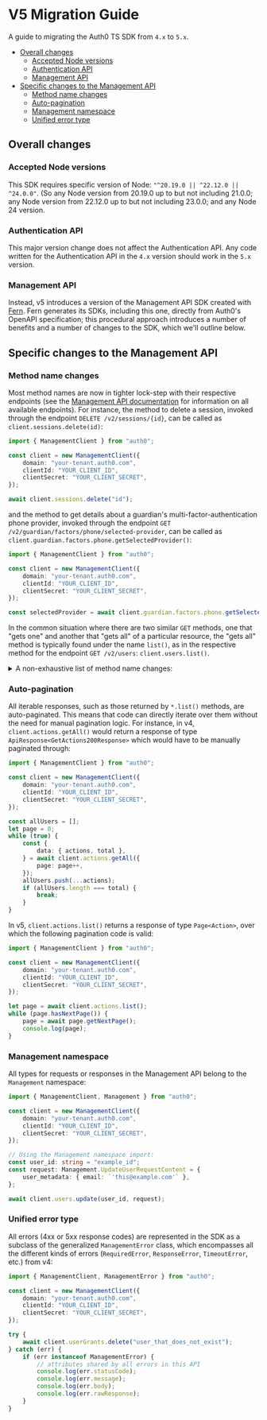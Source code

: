 # V5 Migration Guide

A guide to migrating the Auth0 TS SDK from `4.x` to `5.x`.

- [Overall changes](#overall-changes)
  - [Accepted Node versions](#accepted-node-versions)
  - [Authentication API](#authentication-api)
  - [Management API](#management-api)
- [Specific changes to the Management API](#specific-changes-to-the-management-api)
  - [Method name changes](#method-name-changes)
  - [Auto-pagination](#auto-pagination)
  - [Management namespace](#management-namespace)
  - [Unified error type](#unified-error-type)

## Overall changes

### Accepted Node versions

This SDK requires specific version of Node: `"^20.19.0 || ^22.12.0 || ^24.0.0"`. (So any Node version from 20.19.0 up to but not including 21.0.0; any Node version from 22.12.0 up to but not including 23.0.0; and any Node 24 version.

### Authentication API

This major version change does not affect the Authentication API. Any code written for the Authentication API in the `4.x` version should work in the `5.x` version.

### Management API

Instead, v5 introduces a version of the Management API SDK created with [Fern](https://github.com/fern-api/fern). Fern generates its SDKs, including this one, directly from Auth0's OpenAPI specification; this procedural approach introduces a number of benefits and a number of changes to the SDK, which we'll outline below.

## Specific changes to the Management API

### Method name changes

Most method names are now in tighter lock-step with their respective endpoints (see the [Management API documentation](https://auth0.com/docs/api/management/v2) for information on all available endpoints). For instance, the method to delete a session, invoked through the endpoint `DELETE /v2/sessions/{id}`, can be called as `client.sessions.delete(id)`:

```ts
import { ManagementClient } from "auth0";

const client = new ManagementClient({
    domain: "your-tenant.auth0.com",
    clientId: "YOUR_CLIENT_ID",
    clientSecret: "YOUR_CLIENT_SECRET",
});

await client.sessions.delete("id");
```

and the method to get details about a guardian's multi-factor-authentication phone provider, invoked through the endpoint `GET  /v2/guardian/factors/phone/selected-provider`, can be called as `client.guardian.factors.phone.getSelectedProvider()`:

```ts
import { ManagementClient } from "auth0";

const client = new ManagementClient({
    domain: "your-tenant.auth0.com",
    clientId: "YOUR_CLIENT_ID",
    clientSecret: "YOUR_CLIENT_SECRET",
});

const selectedProvider = await client.guardian.factors.phone.getSelectedProvider();
```

In the common situation where there are two similar `GET` methods, one that "gets one" and another that "gets all" of a particular resource, the "gets all" method is typically found under the name `list()`, as in the respective method for the endpoint `GET /v2/users`: `client.users.list()`.

<details>
  <summary>A non-exhaustive list of method name changes:</summary>

Note these methods are typically found in the namespace of a `ManagementClient` instance.

| Before                                      | After                                          |
| ------------------------------------------- | ---------------------------------------------- |
| `connections.getAll`                        | `connections.list`                             |
| `clients.getAll`                            | `clients.list`                                 |
| `clientGrants.getAll`                       | `clientGrants.list`                            |
| `grants.getAll`                             | `userGrants.list`                              |
| `deviceCredentials.getAll`                  | `deviceCredentials.list`                       |
| `rules.getAll`                              | `rules.list`                                   |
| `users.getAll`                              | `users.list`                                   |
| `grants`                                    | `userGrants`                                   |
| `usersByEmail.getByEmail`                   | `users.listUsersByEmail`                       |
| `users.deleteMultifactorProvider`           | `users.multifactor.deleteProvider`             |
| `users.invalidateRememberBrowser`           | `users.multifactor.invalidateRememberBrowser`  |
| `users.unlink`                              | `users.identities.delete`                      |
| `users.link`                                | `users.identities.link`                        |
| `users.getLogs`                             | `users.logs.list`                              |
| `users.getRoles`                            | `users.roles.list`                             |
| `users.assignRoles`                         | `users.roles.assign`                           |
| `roles.assignUsers`                         | `roles.users.assign`                           |
| `users.removeRoles`                         | `users.roles.delete`                           |
| `users.getPermissions`                      | `users.permissions.list`                       |
| `users.assignPermissions`                   | `users.permissions.create`                     |
| `users.removePermissions`                   | `users.permissions.delete`                     |
| `userBlocks.get`                            | `userBlocks.list`                              |
| `userBlocks.getByIdentifier`                | `userBlocks.listByIdentifier`                  |
| `guardian.getGuardianEnrollment`            | `guardian.enrollments.get`                     |
| `guardian.deleteGuardianEnrollment`         | `guardian.enrollments.delete`                  |
| `emails.get`                                | `emails.provider.get`                          |
| `emails.configure`                          | `emails.provider.create`                       |
| `tenants.getSettings`                       | `tenants.settings.get`                         |
| `tenants.updateSettings`                    | `tenants.settings.update`                      |
| `jobs.importUsers`                          | `jobs.usersImports.create`                     |
| `jobs.exportUsers`                          | `jobs.usersExports.create`                     |
| `jobs.errors`                               | `jobs.errors.get`                              |
| `jobs.verifyEmail`                          | `jobs.verificationEmail.create`                |
| `guardian.createEnrollmentTicket`           | `guardian.enrollments.createTicket`            |
| `guardian.getFactors`                       | `guardian.factors.list`                        |
| `guardian.getFactorProvider`                | `REMOVED`                                      |
| `guardian.updateFactorProvider`             | `guardian.factors.phone.setProvider`           |
| `guardian.getFactorTemplates`               | `guardian.factors.phone.getTemplates`          |
| `roles.getPermissions`                      | `roles.permissions.list`                       |
| `roles.addPermissions`                      | `roles.permissions.add`                        |
| `roles.removePermissions`                   | `roles.permissions.delete`                     |
| `hooks.getSecrets`                          | `hooks.secrets.get`                            |
| `hooks.addSecrets`                          | `hooks.secrets.create`                         |
| `hooks.updateSecrets`                       | `hooks.secrets.update`                         |
| `hooks.removeSecrets`                       | `hooks.secrets.delete`                         |
| `branding.updateSettings`                   | `branding.update`                              |
| `branding.getSettings`                      | `branding.get`                                 |
| `branding.getUniversalLoginTemplate`        | `branding.templates.getUniversalLogin`         |
| `branding.setUniversalLoginTemplate`        | `branding.templates.updateUniversalLogin`      |
| `branding.deleteUniversalLoginTemplate`     | `branding.templates.deleteUniversalLogin`      |
| `prompts.getCustomTextByLanguage`           | `prompts.customText.get`                       |
| `prompts.updateCustomTextByLanguage`        | `prompts.customText.set`                       |

</details>

### Auto-pagination

All iterable responses, such as those returned by `*.list()` methods, are auto-paginated. This means that code can directly iterate over them without the need for manual pagination logic. For instance, in v4, `client.actions.getAll()` would return a response of type `ApiResponse<GetActions200Response>` which would have to be manually paginated through:

```ts
import { ManagementClient } from "auth0";

const client = new ManagementClient({
    domain: "your-tenant.auth0.com",
    clientId: "YOUR_CLIENT_ID",
    clientSecret: "YOUR_CLIENT_SECRET",
});

const allUsers = [];
let page = 0;
while (true) {
    const {
        data: { actions, total },
    } = await client.actions.getAll({
        page: page++,
    });
    allUsers.push(...actions);
    if (allUsers.length === total) {
        break;
    }
}
```

In v5, `client.actions.list()` returns a response of type `Page<Action>`, over which the following pagination code is valid:

```ts
import { ManagementClient } from "auth0";

const client = new ManagementClient({
    domain: "your-tenant.auth0.com",
    clientId: "YOUR_CLIENT_ID",
    clientSecret: "YOUR_CLIENT_SECRET",
});

let page = await client.actions.list();
while (page.hasNextPage()) {
    page = await page.getNextPage();
    console.log(page);
}
```

### Management namespace

All types for requests or responses in the Management API belong to the `Management` namespace:

```ts
import { ManagementClient, Management } from "auth0";

const client = new ManagementClient({
    domain: "your-tenant.auth0.com",
    clientId: "YOUR_CLIENT_ID",
    clientSecret: "YOUR_CLIENT_SECRET",
});

// Using the Management namespace import:
const user_id: string = "example_id";
const request: Management.UpdateUserRequestContent = {
    user_metadata: { email: `'this@example.com'` },
};

await client.users.update(user_id, request);
```

### Unified error type

All errors (4xx or 5xx response codes) are represented in the SDK as a subclass of the generalized `ManagementError` class, which encompasses all the different kinds of errors (`RequiredError`, `ResponseError`, `TimeoutError`, etc.) from v4:

```ts
import { ManagementClient, ManagementError } from "auth0";

const client = new ManagementClient({
    domain: "your-tenant.auth0.com",
    clientId: "YOUR_CLIENT_ID",
    clientSecret: "YOUR_CLIENT_SECRET",
});

try {
    await client.userGrants.delete("user_that_does_not_exist");
} catch (err) {
    if (err instanceof ManagementError) {
        // attributes shared by all errors in this API
        console.log(err.statusCode);
        console.log(err.message);
        console.log(err.body);
        console.log(err.rawResponse);
    }
}
```
